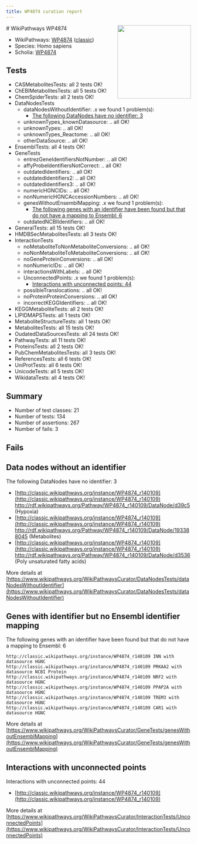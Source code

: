 ```yaml
---
title: WP4874 curation report
---
```


<img style="float: right; width: 200px" src="https://upload.wikimedia.org/wikipedia/commons/thumb/8/83/Wplogo_with_text_500.png/640px-Wplogo_with_text_500.png" />
# WikiPathways WP4874

* WikiPathways: [WP4874](https://wikipathways.org/pathways/WP4874) ([classic](https://classic.wikipathways.org/instance/WP4874))
* Species: Homo sapiens
* Scholia: [WP4874](https://scholia.toolforge.org/wikipathways/WP4874)
## Tests
* CASMetabolitesTests: all 2 tests OK!
* ChEBIMetabolitesTests: all 5 tests OK!
* ChemSpiderTests: all 2 tests OK!
* DataNodesTests
    * dataNodesWithoutIdentifier: .x we found 1 problem(s):
        * [The following DataNodes have no identifier: 3](#d2d32fa2)
    * unknownTypes_knownDatasource: .. all OK!
    * unknownTypes: .. all OK!
    * unknownTypes_Reactome: .. all OK!
    * otherDataSource: .. all OK!
* EnsemblTests: all 4 tests OK!
* GeneTests
    * entrezGeneIdentifiersNotNumber: .. all OK!
    * affyProbeIdentifiersNotCorrect: .. all OK!
    * outdatedIdentifiers: .. all OK!
    * outdatedIdentifiers2: .. all OK!
    * outdatedIdentifiers3: .. all OK!
    * numericHGNCIDs: .. all OK!
    * nonNumericHGNCAccessionNumbers: .. all OK!
    * genesWithoutEnsemblMapping: .x we found 1 problem(s):
        * [The following genes with an identifier have been found but that do not have a mapping to Ensembl: 6](#40286d88)
    * outdatedNCBIIdentifiers: .. all OK!
* GeneralTests: all 15 tests OK!
* HMDBSecMetabolitesTests: all 3 tests OK!
* InteractionTests
    * noMetaboliteToNonMetaboliteConversions: .. all OK!
    * noNonMetaboliteToMetaboliteConversions: .. all OK!
    * noGeneProteinConversions: .. all OK!
    * nonNumericIDs: .. all OK!
    * interactionsWithLabels: .. all OK!
    * UnconnectedPoints: .x we found 1 problem(s):
        * [Interactions with unconnected points: 44](#7f1d40d8)
    * possibleTranslocations: .. all OK!
    * noProteinProteinConversions: .. all OK!
    * incorrectKEGGIdentifiers: .. all OK!
* KEGGMetaboliteTests: all 2 tests OK!
* LIPIDMAPSTests: all 1 tests OK!
* MetaboliteStructureTests: all 1 tests OK!
* MetabolitesTests: all 15 tests OK!
* OudatedDataSourcesTests: all 24 tests OK!
* PathwayTests: all 11 tests OK!
* ProteinsTests: all 2 tests OK!
* PubChemMetabolitesTests: all 3 tests OK!
* ReferencesTests: all 6 tests OK!
* UniProtTests: all 6 tests OK!
* UnicodeTests: all 5 tests OK!
* WikidataTests: all 4 tests OK!


## Summary

* Number of test classes: 21
* Number of tests: 134
* Number of assertions: 267
* Number of fails: 3

## Fails

<a name="d2d32fa2" />

## Data nodes without an identifier

The following DataNodes have no identifier: 3

* [http://classic.wikipathways.org/instance/WP4874_r140109](http://classic.wikipathways.org/instance/WP4874_r140109) http://rdf.wikipathways.org/Pathway/WP4874_r140109/DataNode/d39c5 (Hypoxia)
* [http://classic.wikipathways.org/instance/WP4874_r140109](http://classic.wikipathways.org/instance/WP4874_r140109) http://rdf.wikipathways.org/Pathway/WP4874_r140109/DataNode/193388045 (Metabolites)
* [http://classic.wikipathways.org/instance/WP4874_r140109](http://classic.wikipathways.org/instance/WP4874_r140109) http://rdf.wikipathways.org/Pathway/WP4874_r140109/DataNode/d3536 (Poly unsaturated fatty acids)


More details at [https://www.wikipathways.org/WikiPathwaysCurator/DataNodesTests/dataNodesWithoutIdentifier](https://www.wikipathways.org/WikiPathwaysCurator/DataNodesTests/dataNodesWithoutIdentifier)

<a name="40286d88" />

## Genes with identifier but no Ensembl identifier mapping

The following genes with an identifier have been found but that do not have a mapping to Ensembl: 6
```
http://classic.wikipathways.org/instance/WP4874_r140109 INN with datasource HGNC
http://classic.wikipathways.org/instance/WP4874_r140109 PRKAA2 with datasource NCBI Protein
http://classic.wikipathways.org/instance/WP4874_r140109 NRF2 with datasource HGNC
http://classic.wikipathways.org/instance/WP4874_r140109 PPAP2A with datasource HGNC
http://classic.wikipathways.org/instance/WP4874_r140109 TREM3 with datasource HGNC
http://classic.wikipathways.org/instance/WP4874_r140109 CAR1 with datasource HGNC
```

More details at [https://www.wikipathways.org/WikiPathwaysCurator/GeneTests/genesWithoutEnsemblMapping](https://www.wikipathways.org/WikiPathwaysCurator/GeneTests/genesWithoutEnsemblMapping)

<a name="7f1d40d8" />

## Interactions with unconnected points

Interactions with unconnected points: 44

* [http://classic.wikipathways.org/instance/WP4874_r140109](http://classic.wikipathways.org/instance/WP4874_r140109)


More details at [https://www.wikipathways.org/WikiPathwaysCurator/InteractionTests/UnconnectedPoints](https://www.wikipathways.org/WikiPathwaysCurator/InteractionTests/UnconnectedPoints)

